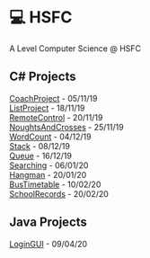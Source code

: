 # 💻 HSFC
A Level Computer Science @ HSFC

## C# Projects
[CoachProject](https://github.com/dan2505/HSFC/tree/master/CoachProject) - 05/11/19\
[ListProject](https://github.com/dan2505/HSFC/tree/master/ListProject) -  18/11/19\
[RemoteControl](https://github.com/dan2505/HSFC/tree/master/RemoteControl) -  20/11/19\
[NoughtsAndCrosses](https://github.com/dan2505/HSFC/tree/master/NoughtsAndCrosses) -  25/11/19\
[WordCount](https://github.com/dan2505/HSFC/tree/master/WordCount) -  04/12/19\
[Stack](https://github.com/dan2505/HSFC/tree/master/Stack) -  08/12/19\
[Queue](https://github.com/dan2505/HSFC/tree/master/Queue) -  16/12/19\
[Searching](https://github.com/dan2505/HSFC/tree/master/Searching) -  06/01/20\
[Hangman](https://github.com/dan2505/HSFC/tree/master/Hangman) -  20/01/20\
[BusTimetable](https://github.com/dan2505/HSFC/tree/master/BusTimetable) -  10/02/20\
[SchoolRecords](https://github.com/dan2505/HSFC/tree/master/SchoolRecords) -  20/02/20

## Java Projects
[LoginGUI](https://github.com/dan2505/HSFC/tree/master/LoginGUI) -  09/04/20
